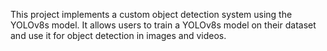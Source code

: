 This project implements a custom object detection system using the YOLOv8s model. It allows users to train a YOLOv8s model on their dataset and use it for object detection in images and videos.
